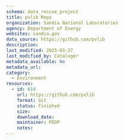```yaml
---
schema: data_rescue_project 
title: pvlib Repo
organization: Sandia National Laboratories
agency: Department of Energy
websites: sandia.gov
data_source: https://github.com/pvlib
description: 
last_modified: 2025-03-27
last_modified_by: Cataloger
metadata_available: No
metadata_url: 
category:
  - Environment
resources:
  - id: 614
    url: https://github.com/pvlib
    format: Git
    status: Finished
    size: 
    download_date: 
    maintainer: PEDP
    notes: 
---
```

